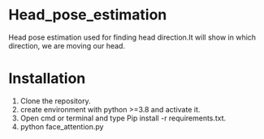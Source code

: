 # Head_pose_estimation
Head pose estimation used for finding head direction.It will show in which direction, we are moving our head.

# Installation
1. Clone the repository.
2. create environment with python >=3.8 and activate it.
3. Open cmd or terminal and type Pip install -r requirements.txt.
4. python face_attention.py




